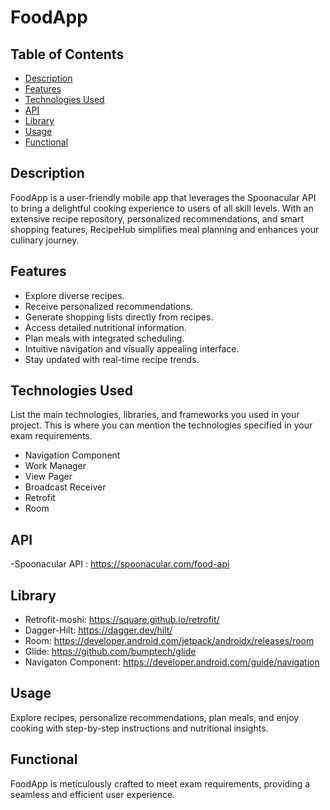# FoodApp

## Table of Contents
- [Description](#description)
- [Features](#features)
- [Technologies Used](#technologies-used)
- [API](#api)
- [Library](#library)
- [Usage](#usage)
- [Functional](#functional)



## Description
FoodApp is a user-friendly mobile app that leverages the Spoonacular API to bring a delightful cooking experience to users of all skill levels. With an extensive recipe repository, personalized recommendations, and smart shopping features, RecipeHub simplifies meal planning and enhances your culinary journey.

## Features

- Explore diverse recipes.
- Receive personalized recommendations.
- Generate shopping lists directly from recipes.
- Access detailed nutritional information.
- Plan meals with integrated scheduling.
- Intuitive navigation and visually appealing interface.
- Stay updated with real-time recipe trends.

## Technologies Used
List the main technologies, libraries, and frameworks you used in your project. This is where you can mention the technologies specified in your exam requirements.

- Navigation Component
- Work Manager
- View Pager
- Broadcast Receiver
- Retrofit
- Room

## API

-Spoonacular API : https://spoonacular.com/food-api

## Library

- Retrofit-moshi: https://square.github.io/retrofit/
- Dagger-Hilt: https://dagger.dev/hilt/
- Room: https://developer.android.com/jetpack/androidx/releases/room
- Glide: https://github.com/bumptech/glide
- Navigaton Component: https://developer.android.com/guide/navigation

## Usage
Explore recipes, personalize recommendations, plan meals, and enjoy cooking with step-by-step instructions and nutritional insights.


## Functional
FoodApp is meticulously crafted to meet exam requirements, providing a seamless and efficient user experience.



